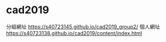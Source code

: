 # cad2019
分組網址
https://s40723145.github.io/cad2019_group2/
個人網址
https://s40723138.github.io/cad2019/content/index.html